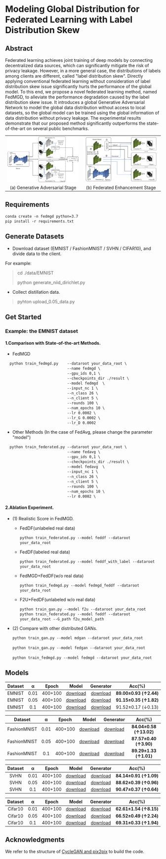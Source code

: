 # Modeling Global Distribution for Federated Learning with Label Distribution Skew

## Abstract
Federated learning achieves joint training of deep models by connecting decentralized data sources, which can significantly mitigate the risk of privacy leakage. However, in a more general case, the distributions of labels among clients are different, called "label distribution skew". Directly applying conventional federated learning without consideration of label distribution skew issue significantly hurts the performance of the global model. To this end, we propose a novel federated learning method, named FedMGD, to alleviate the performance degradation caused by the label distribution skew issue. It introduces a global Generative Adversarial Network to model the global data distribution without access to local datasets, so the global model can be trained using the global information of data distribution without privacy leakage. The experimental results demonstrate that our proposed method significantly outperforms the state-of-the-art on several public benchmarks.


 <table>
    <tr>
        <td align="center">
            <img src="https://raw.githubusercontent.com/LuftmenschDevil/FedMGD/master/img/Generative%20Adversarial%20Stage.jpg"   alt="Generative Adversarial Stage"/>
        </td>
    	<td align="center">
        	<img src="https://raw.githubusercontent.com/LuftmenschDevil/FedMGD/master/img/Federated%20Enhancement%20Stage.jpg"   alt="Federated Enhancement Stage" />
    	</td>
    </tr>
	<tr>
        <td align="center">(a) Generative Adversarial Stage</td>
        <td align="center">(b) Federated Enhancement Stage</td>
    </tr>
</table>


## Requirements
```conda
conda create -n fedmgd python=3.7
pip install -r requirements.txt
```

## Generate Datasets
-   Download dataset (EMNIST / FashionMNIST / SVHN / CIFAR10), and divide data to the client. 

For example:
> cd ./data/EMNIST
>
> python generate_niid_dirichlet.py
- Collect distillation data.
> pyhton upload_0.05_data.py

## Get Started
### Example: the EMNIST dataset

#### 1.Comparison with State-of-the-art Methods.
- FedMGD
```
  python train_fedmgd.py    --dataroot your_data_root \
                            --name fedmgd \ 
                            --gpu_ids 0,1 \
                            --checkpoints_dir ./result \
                            --model fedmgd  \
                            --input_nc 1 \
                            --n_class 26 \
                            --n_client 5 \
                            --rounds 100 \
                            --num_epochs 10 \
                            --lr 0.0002 \
                            --lr_G 0.0002 \
                            --lr_D 0.0002 
```
-   Other Methods (In the case of FedAvg, please change the parameter "model")
```
  python train_federated.py --dataroot your_data_root \
                            --name fedavg \ 
                            --gpu_ids 0,1 \
                            --checkpoints_dir ./result \
                            --model fedavg  \
                            --input_nc 1 \
                            --n_class 26 \
                            --n_client 5 \
                            --rounds 100 \
                            --num_epochs 10 \
                            --lr 0.0002 \
```
#### 2.Ablation Experiment.
- (1) Realistic Score in FedMGD. 

    -  FedDF(unlabeled real data)
        ```
       python train_federated.py --model feddf --dataroot your_data_root
        ```
         
    -  FedDF(labeled real data)
        ```
       python train_federated.py --model feddf_with_label --dataroot your_data_root
        ```

    -  FedMGD+FedDF(w/o real data)   
        ```
       python train_fedmgd.py --model fedmgd_feddf --dataroot your_data_root
        ```

    -  F2U+FedDF(unlabeled w/o real data)
        ```
       python train_gan.py --model f2u --dataroot your_data_root
       python train_federated.py --model feddf --dataroot your_data_root --G_path f2u_model_path
        ```
        
-   (2) Compare with other distributed GANs.
       ```
       python train_gan.py --model mdgan --dataroot your_data_root
    
       python train_gan.py --model fedgan --dataroot your_data_root
    
       python train_fedmgd.py --model fedmgd --dataroot your_data_root
       ```
## Models
| Dataset |  α   |  Epoch  |                            Model                             |                          Generator                           |         Acc(%)         |
| :-----: | :--: | :-----: | :----------------------------------------------------------: | :----------------------------------------------------------: | :--------------------: |
| EMNIST  | 0.01 | 400+100 | [download](https://pan.baidu.com/s/1jZtpV8FCiVF-LUxJxSuY0g?pwd=5qkz) | [download](https://pan.baidu.com/s/1zs3qG3awVMXyjF9Do5os6w?pwd=lbql) | **89.00±0.93 (↑2.44)** |
| EMNIST  | 0.05 | 400+100 | [download](https://pan.baidu.com/s/1kU_4kVhPPstzC_mJEHs2aQ?pwd=drlb) | [download](https://pan.baidu.com/s/1Q5ShOo_sL4d6d0u89plr4A?pwd=yvph) | **91.15±0.35 (↑1.82)** |
| EMNIST  | 0.1  | 400+100 | [download](https://pan.baidu.com/s/1Fcscuflov2T223cjvI4GWQ?pwd=u4go) | [download](https://pan.baidu.com/s/1FKCZsnO_hloC_jUgGkFOhw?pwd=10mx) |   91.52±0.17 (↓0.13)   |


|   Dataset    |  α   |  Epoch  |                            Model                             |                          Generator                           |         Acc(%)          |
| :----------: | :--: | :-----: | :----------------------------------------------------------: | :----------------------------------------------------------: | :---------------------: |
| FashionMNIST | 0.01 | 400+100 | [download](https://pan.baidu.com/s/1qFzJhnRyghaC8EhVA4Bfuw?pwd=za49) | [download](https://pan.baidu.com/s/1WEps_UjWjBbSp4pqPVptuA?pwd=ygs0) | **84.04±0.58 (↑13.02)** |
| FashionMNIST | 0.05 | 400+100 | [download](https://pan.baidu.com/s/1St02ocZZ3HQqUml57uFRGA?pwd=si4k) | [download](https://pan.baidu.com/s/1zcyBPSI6JkBuw1C4PLPo2w?pwd=aqck) | **87.57±0.40 (↑3.90)**  |
| FashionMNIST | 0.1  | 400+100 | [download](https://pan.baidu.com/s/15jkOFWZBdykVC6Hbwu1EzA?pwd=nxz7) | [download](https://pan.baidu.com/s/1bv_JCimkIafcFIrJK9a-7w?pwd=c39n) | **89.29±1.33 (↑1.01)**  |


| Dataset |  α   |  Epoch  |                            Model                             |                          Generator                           |         Acc(%)         |
| :-----: | :--: | :-----: | :----------------------------------------------------------: | :----------------------------------------------------------: | :--------------------: |
|  SVHN   | 0.01 | 400+100 | [download](https://pan.baidu.com/s/1y70X-1-UIEice9_GWnNdBg?pwd=h80g) | [download](https://pan.baidu.com/s/14UoJiWeCDUkFxiY8pvm6og?pwd=q47i) | **84.14±0.91 (↑1.09)** |
|  SVHN   | 0.05 | 400+100 | [download](https://pan.baidu.com/s/1Gy3I8necFrjfl4TeMLKCXg?pwd=spo9) | [download](https://pan.baidu.com/s/1J0_dhEkX6G_-mNkeznHWVQ?pwd=mfsz) | **88.62±0.39 (↑0.96)** |
|  SVHN   | 0.1  | 400+100 | [download](https://pan.baidu.com/s/1lBoDys-DA5M28xkRkcSHzA?pwd=26os) | [download](https://pan.baidu.com/s/1S7_WtYUhK29nL_boG_8C7w?pwd=69ms) | **90.47±0.37 (↑0.64)** |


| Dataset |  α   |  Epoch  |                            Model                             |                          Generator                           |         Acc(%)         |
| :-----: | :--: | :-----: | :----------------------------------------------------------: | :----------------------------------------------------------: | :--------------------: |
| Cifar10 | 0.01 | 400+100 | [download](https://pan.baidu.com/s/1JuNDdv8721gw2pAxgPjFvg?pwd=2381) | [download](https://pan.baidu.com/s/1UXmCm8NStEpYach_14ezLA?pwd=uncu) | **62.61±1.54 (↑8.15)** |
| Cifar10 | 0.05 | 400+100 | [download](https://pan.baidu.com/s/1uM9PCbSC9XTs-2hLfgBPUA?pwd=llml) | [download](https://pan.baidu.com/s/1bHVuOc5yAsafIJ9_qLP18A?pwd=5har) | **66.52±0.49 (↑2.24)** |
| Cifar10 | 0.1  | 400+100 | [download](https://pan.baidu.com/s/1o3gLjwRnZbCDneeCO531rA?pwd=2hu9) | [download](https://pan.baidu.com/s/1U4yeTv731Tn6gzkVP67BhQ?pwd=sxc1) | **69.31±0.33 (↑1.94)** |

## Acknowledgments
We refer to the structure of [CycleGAN and pix2pix](https://github.com/junyanz/pytorch-CycleGAN-and-pix2pix) to build the code.